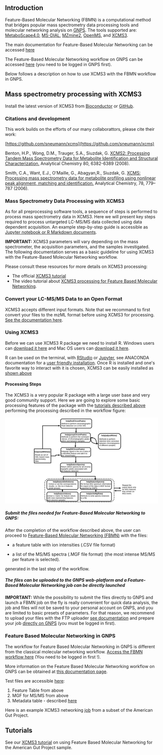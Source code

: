 ## Introduction

Feature-Based Molecular Networking (FBMN) is a computational method that bridges popular mass spectrometry data processing tools and molecular networking analysis on [GNPS](http://gnps.ucsd.edu). The tools supported are: [MetaboScape4.0](https://www.bruker.com/products/mass-spectrometry-and-separations/ms-software/metaboscape/overview.html), [MS-DIAL](http://prime.psc.riken.jp/Metabolomics_Software/MS-DIAL/), [MZmine2](https://mzmine.github.io/), [OpenMS](https://www.openms.de/), and [XCMS3](https://github.com/sneumann/xcms).

The main documentation for Feature-Based Molecular Networking can be accessed [here](featurebasedmolecularnetworking)

The Feature-Based Molecular Networking workflow on GNPS can be accessed [here](https://gnps.ucsd.edu/ProteoSAFe/index.jsp?params=%7B%22workflow%22:%22FEATURE-BASED-MOLECULAR-NETWORKING%22,%22library_on_server%22:%22d.speclibs;%22%7D) (you need to be logged in GNPS first).

Below follows a description on how to use XCMS3 with the FBMN workflow in GNPS.

## Mass spectrometry processing with XCMS3

Install the latest version of XCMS3 from [Bioconductor](https://www.bioconductor.org/packages/release/bioc/html/xcms.html) or [GitHub](https://github.com/sneumann/xcms).

### Citations and development

This work builds on the efforts of our many collaborattors, please cite their work:

[https://github.com/sneumann/xcms](https://github.com/sneumann/xcms)

Benton, H.P., Wong, D.M., Trauger, S.A., Siuzdak, G. [XCMS2: Processing Tandem Mass Spectrometry Data for Metabolite Identification and Structural Characterization.](https://pubs.acs.org/doi/abs/10.1021/ac800795f) Analytical Chemistry 80, 6382-6389 (2008).

Smith, C.A., Want, E.J., O'Maille, G., Abagyan,R., Siuzdak, G. [XCMS: Processing mass spectrometry data for metabolite profiling using nonlinear peak alignment, matching and identification.](https://pubs.acs.org/doi/10.1021/ac051437y) Analytical Chemistry, 78, 779–787 (2006).

### Mass Spectrometry Data Processing with XCMS3

As for all preprocessing software tools, a sequence of steps is performed to process mass spectrometry data in XCMS3. Here we will present key steps required to process untargeted LC-MS/MS data collected using data dependent acquisition. An example step-by-step guide is accessible as [Jupyter notebook or R Markdown documents](https://github.com/DorresteinLaboratory/XCMS3_FeatureBasedMN).

**IMPORTANT:** XCMS3 parameters will vary depending on the mass spectrometer, the acquisition parameters, and the samples investigated. The following documentation serves as a basic guideline for using XCMS3 with the Feature-Based Molecular Networking workflow.

Please consult these resources for more details on XCMS3 processing:

- The official [XCMS3 tutorial](https://www.bioconductor.org/packages/release/bioc/vignettes/xcms/inst/doc/xcms.html) 
- The video tutorial about [XCMS3 processing for Feature Based Molecular Networking](tutorials/americangutxcms3/).

### Convert your LC-MS/MS Data to an Open Format
XCMS3 accepts different input formats. Note that we recommand to first convert your files to the mzML format before using XCMS3 for processing. [See the documentation here](https://ccms-ucsd.github.io/GNPSDocumentation/fileconversion/).

### Using XCMS3

Before we can use XCMS3 R package we need to install R. Windows users can [download it here](https://cran.r-project.org/bin/windows/base/) and Mac OS users can [download it here](https://cran.r-project.org/bin/macosx/).

R can be used on the terminal, with  [RStudio](https://www.rstudio.com/products/RStudio/) or [Jupyter](https://cran.r-project.org/bin/macosx/), see ANACONDA documentation for a [user friendly installation](https://docs.anaconda.com/anaconda/navigator/tutorials/r-lang/). Once R is installed and one's favorite way to interact with it is chosen, XCMS3 can be easily installed as [shown above](#mass-spectrometry-processing-with-xcms3)

#### Processing Steps

The XCMS3 is a very popular R package with a large user base and very good community support. Here we are going to explore some basic processing features of the package with the [tutorials described above](https://github.com/DorresteinLaboratory/XCMS3_FeatureBasedMN) performing the processing described in the workflow figure:

![xcmsworkflow](img/featurebasedmolecularnetworking/xcms_workflow.svg)

##### Submit the files needed for Feature-Based Molecular Networking to GNPS:

After the completion of the workflow described above, the user can proceed to [Feature-Based Molecular Networking (FBMN)](featurebasedmolecularnetworking.md) with the files:

- a feature table with ion intensities (.CSV file format)

- a list of the MS/MS spectra (.MGF file format) (the most intense MS/MS per feature is selected).

generated in the last step of the workflow.

##### The files can be uploaded to the GNPS web-platform and a Feature-Based Molecular Networking job can be directly launched

**IMPORTANT:** While the possibility to submit the files directly to GNPS and launch a FBMN job on the fly is really convenient for quick data analysis, the job and files will not be saved to your personal account on GNPS, and you are limited to basic presets of parameters. For that reason, we recommend to upload your files with the FTP uploader [see documentation](https://ccms-ucsd.github.io/GNPSDocumentation/fileupload/) and prepare your job [directly on GNPS](https://gnps.ucsd.edu/ProteoSAFe/index.jsp?params=%7B%22workflow%22:%22FEATURE-BASED-MOLECULAR-NETWORKING%22,%22library_on_server%22:%22d.speclibs;%22%7D) (you must be logged in first).


### Feature Based Molecular Networking in GNPS

The workflow for Feature Based Molecular Networking in GNPS is different from the classical molecular networking workflow. [Access the FBMN workflow here](https://gnps.ucsd.edu/ProteoSAFe/index.jsp?params=%7B%22workflow%22:%22METABOLOMICS-SNETS-MZMINE%22,%22library_on_server%22:%22d.speclibs;%22%7D) (You need to be logged in first !).

More information on the Feature Based Molecular Networking workflow on GNPS can be obtained at [this documentation page](featurebasedmolecularnetworking.md).

Test files are accessible [here](https://github.com/CCMS-UCSD/GNPSDocumentation/tree/master/docs/tutorials/AG_tutorial_files):

1. Feature Table from above
2. MGF for MS/MS from above
3. Metadata table - described [here](networking#metadata)

Here is an example XCMS3 networking [job](https://proteomics2.ucsd.edu/ProteoSAFe/status.jsp?task=678bbfaec3e44c6a9ead6a5f14b3a08c) from a subset of the American Gut Project.

## Tutorials

See our [XCMS3 tutorial](https://github.com/DorresteinLaboratory/XCMS3_FeatureBasedMN/) on using Feature Based Molecular Networking for the American Gut Project sample.
